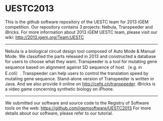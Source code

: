 UESTC2013
=========
This is the github software repository of the UESTC team for 2013 iGEM competition. Our repository contains 3 projects: Nebula, Transpeeder and iBricks.
For more information about 2013 iGEM UESTC team, please visit our wiki: http://2013.igem.org/Team:UESTC
*************************************************************************************************************
Nebula is a biological circuit design tool composed of Auto Mode & Manual Mode. We classified the parts released in 2013 and constructed a database for users to choose what they want. 
Transpeeder is a tool for mutating gene sequence based on alignment against SD sequence of host （e.g. in E.coli）. Transpeeder can help users to control the translation speed by mutating gene sequence. Stand-alone version of Transpeeder is written in Java. And we also provide it online on http://cefg.cn/transpeeder.
iBricks is a video game concerning synthetic biology on iPhone.
*************************************************************************************************************
We submitted our software and source code to the Registry of Software tools on the web: https://github.com/igemsoftware/UESTC2013
For more details about our software, please refer to our tutorial.
